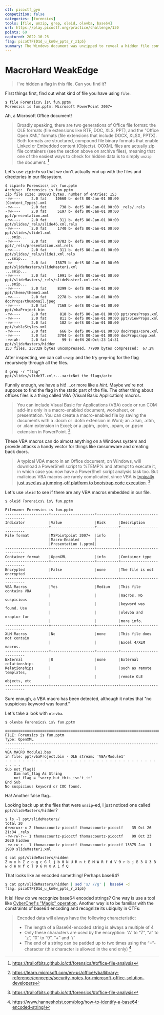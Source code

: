 ```yaml
---
ctf: picoctf_gym
competition: false
categories: [forensics]
tools: [file, unzip, grep, oleid, olevba, base64]
url: https://play.picoctf.org/practice/challenge/130
points: 60
captured: 2022-10-26
flag: picoCTF{D1d_u_kn0w_ppts_r_z1p5}
summary: The Windows document was unzipped to reveal a hidden file containing a base64 encoded flag.
---
```


# MacroHard WeakEdge

> I've hidden a flag in this file. Can you find it?

First things first, find out what kind of file you have using `file`.

```shell
$ file Forensics\ is\ fun.pptm 
Forensics is fun.pptm: Microsoft PowerPoint 2007+
```

Ah, a Microsoft Office document!

> Broadly speaking, there are two generations of Office file format: the OLE formats (file extensions like RTF, DOC, XLS, PPT), and the "Office Open XML" formats (file extensions that include DOCX, XLSX, PPTX). Both formats are structured, compound file binary formats that enable Linked or Embedded content (Objects). OOXML files are actually zip file containers (see the section above on archive files), meaning that one of the easiest ways to check for hidden data is to simply `unzip` the document. [^1]

Let's use `zipinfo` so that we don't actually end up with the files and directories in our filesystem.

```shell
$ zipinfo Forensics\ is\ fun.pptm 
Archive:  Forensics is fun.pptm
Zip file size: 100093 bytes, number of entries: 153
-rw----     2.0 fat    10660 b- defS 80-Jan-01 00:00 [Content_Types].xml
-rw----     2.0 fat      738 b- defS 80-Jan-01 00:00 _rels/.rels
-rw----     2.0 fat     5197 b- defS 80-Jan-01 00:00 ppt/presentation.xml
-rw----     2.0 fat      311 b- defS 80-Jan-01 00:00 ppt/slides/_rels/slide46.xml.rels
-rw----     2.0 fat     1740 b- defS 80-Jan-01 00:00 ppt/slides/slide1.xml
...snip...
-rw----     2.0 fat     8783 b- defS 80-Jan-01 00:00 ppt/_rels/presentation.xml.rels
-rw----     2.0 fat      311 b- defS 80-Jan-01 00:00 ppt/slides/_rels/slide1.xml.rels
...snip...
-rw----     2.0 fat    13875 b- defS 80-Jan-01 00:00 ppt/slideMasters/slideMaster1.xml
...snip...
-rw----     2.0 fat     1991 b- defS 80-Jan-01 00:00 ppt/slideMasters/_rels/slideMaster1.xml.rels
...snip...
-rw----     2.0 fat     8399 b- defS 80-Jan-01 00:00 ppt/theme/theme1.xml
-rw----     2.0 fat     2278 b- stor 80-Jan-01 00:00 docProps/thumbnail.jpeg
-rw----     2.0 fat     7168 b- defS 80-Jan-01 00:00 ppt/vbaProject.bin
-rw----     2.0 fat      818 b- defS 80-Jan-01 00:00 ppt/presProps.xml
-rw----     2.0 fat      811 b- defS 80-Jan-01 00:00 ppt/viewProps.xml
-rw----     2.0 fat      182 b- defS 80-Jan-01 00:00 ppt/tableStyles.xml
-rw----     2.0 fat      666 b- defS 80-Jan-01 00:00 docProps/core.xml
-rw----     2.0 fat     3784 b- defS 80-Jan-01 00:00 docProps/app.xml
-rw-ah-     2.0 fat       99 t- defN 20-Oct-23 14:31 ppt/slideMasters/hidden
153 files, 237329 bytes uncompressed, 77909 bytes compressed:  67.2%
```

After inspecting, we can call `unzip` and the try `grep`-ing for the flag recursively through all the files.

```shell
$ grep -r "flag"  
ppt/slides/slide37.xml:...<a:t>Not the flag</a:t>
```

Funnily enough, we have a hit! ...or more like a _hint_. Maybe we're not suppose to find the flag in the static part of the file. The other thing about offices files is a thing called VBA (Visual Basic Application) macros. 

> You can include Visual Basic for Applications (VBA) code or run COM add-ins only in a macro-enabled document, worksheet, or presentation. You can create a macro-enabled file by saving the documents with a .docm or .dotm extension in Word; an .xlsm, .xltm, or .xlam extension in Excel; or a .pptm, .potm, .ppam, or .ppsm extension in PowerPoint. [^2] 

These VBA macros can do almost anything on a Windows system and provide attacks a handy vector for things like ransomware and creating back doors.

>A typical VBA macro in an Office document, on Windows, will download a PowerShell script to %TEMP% and attempt to execute it, in which case you now have a PowerShell script analysis task too. But malicious VBA macros are rarely complicated, since VBA is [typically just used as a jumping-off platform to bootstrap code execution](https://www.lastline.com/labsblog/party-like-its-1999-comeback-of-vba-malware-downloaders-part-3/). [^3]

Let's use `oleid` to see if there are any VBA macros embedded in our file.

```shell
$ oleid Forensics\ is\ fun.pptm 

Filename: Forensics is fun.pptm
--------------------+--------------------+----------+--------------------------
Indicator           |Value               |Risk      |Description               
--------------------+--------------------+----------+--------------------------
File format         |MSPointpoint 2007+  |info      |                          
                    |Macro-Enabled       |          |                          
                    |Presentation (.pptm)|          |                          
--------------------+--------------------+----------+--------------------------
Container format    |OpenXML             |info      |Container type            
--------------------+--------------------+----------+--------------------------
Encrypted           |False               |none      |The file is not encrypted 
--------------------+--------------------+----------+--------------------------
VBA Macros          |Yes                 |Medium    |This file contains VBA    
                    |                    |          |macros. No suspicious     
                    |                    |          |keyword was found. Use    
                    |                    |          |olevba and mraptor for    
                    |                    |          |more info.                
--------------------+--------------------+----------+--------------------------
XLM Macros          |No                  |none      |This file does not contain
                    |                    |          |Excel 4/XLM macros.       
--------------------+--------------------+----------+--------------------------
External            |0                   |none      |External relationships    
Relationships       |                    |          |such as remote templates, 
                    |                    |          |remote OLE objects, etc   
--------------------+--------------------+----------+--------------------------
```

Sure enough, a VBA macro has been detected, although it notes that "no suspicious keyword was found."

Let's take a look with `olevba`.

```shell
$ olevba Forensics\ is\ fun.pptm 

===============================================================================
FILE: Forensics is fun.pptm
Type: OpenXML
-------------------------------------------------------------------------------
VBA MACRO Module1.bas 
in file: ppt/vbaProject.bin - OLE stream: 'VBA/Module1'
- - - - - - - - - - - - - - - - - - - - - - - - - - - - - - - - - - - - - - - 
Sub not_flag()
    Dim not_flag As String
    not_flag = "sorry_but_this_isn't_it"
End Sub
No suspicious keyword or IOC found.
```

Ha! Another false flag...

Looking back up at the files that were `unzip`-ed, I just noticed one called `ppt/slideMasters/hidden`?

```shell
$ ls -l ppt/slideMasters/
total 20
drwxrwxr-x 2 thomascountz-picoctf thomascountz-picoctf    35 Oct 26 21:34 _rels
-rw-rw-r-- 1 thomascountz-picoctf thomascountz-picoctf    99 Oct 23  2020 hidden
-rw-rw-r-- 1 thomascountz-picoctf thomascountz-picoctf 13875 Jan  1  1980 slideMaster1.xml

$ cat ppt/slideMasters/hidden
Z m x h Z z o g c G l j b 0 N U R n t E M W R f d V 9 r b j B 3 X 3 B w d H N f c l 9 6 M X A 1 f Q
```

That looks like an encoded something! Perhaps base64?

```bash
$ cat ppt/slideMasters/hidden | sed 's/ //g' |  base64 -d 
flag: picoCTF{D1d_u_kn0w_ppts_r_z1p5}
```

It is! How do we recognize base64 encoded strings? One way is use a tool like [CyberChef's "Magic" operation](https://gchq.github.io/CyberChef/#recipe=Magic(3,false,false,'')). Another way is to be familiar with the constraints of base64 encoding and recognize its ubiquity in CTFs:

>Encoded data will always have the following characteristic:
> -   The length of a Base64-encoded string is always a multiple of 4
> -   Only these characters are used by the encryption: “A” to “Z”, “a” to “z”, “0” to “9”, “+” and “/”
> -   The end of a string can be padded up to two times using the “=”-character (this character is allowed in the end only)
> [^4] 

[^1]: https://trailofbits.github.io/ctf/forensics/#office-file-analysis
[^2]: https://learn.microsoft.com/en-us/office/vba/library-reference/concepts/security-notes-for-microsoft-office-solution-developers
[^3]: https://trailofbits.github.io/ctf/forensics/#office-file-analysis
[^4]: https://www.hannesholst.com/blog/how-to-identify-a-base64-encoded-string/
